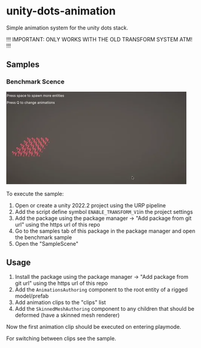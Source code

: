 # unity-dots-animation
Simple animation system for the unity dots stack.


!!! IMPORTANT: ONLY WORKS WITH THE OLD TRANSFORM SYSTEM ATM! !!!

## Samples

### Benchmark Scence
![Sample Gif](Samples~/sample.gif)

To execute the sample:

1. Open or create a unity 2022.2 project using the URP pipeline
2. Add the script define symbol `ENABLE_TRANSFORM_V1`in the project settings
3. Add the package using the package manager -> "Add package from git url" using the https url of this repo
4. Go to the samples tab of this package in the package manager and open the benchmark sample
5. Open the "SampleScene"

## Usage

1. Install the package using the package manager -> "Add package from git url" using the https url of this repo
2. Add the `AnimationsAuthoring` component to the root entity of a rigged model/prefab
3. Add animation clips to the "clips" list
4. Add the `SkinnedMeshAuthoring` component to any children that should be deformed (have a skinned mesh renderer)

Now the first animation clip should be executed on entering playmode.

For switching between clips see the sample.
